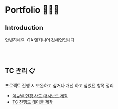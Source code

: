 # Portfolio 💁🏻‍♀️

## Introduction
안녕하세요. QA 엔지니어 김혜연입니다.


<br>
</br>

## TC 관리 📋


프로젝트 진행 시 보완하고 싶거나 개선 하고 싶었던 항목 정리

- [이슈별 현황 차트 대시보드 제작](https://github.com/heeye-log/heeye-log/blob/main/%ED%8F%AC%ED%8A%B8%ED%8F%B4%EB%A6%AC%EC%98%A4/Issue_Dashboard.md)
- [TC 진행도 테이블 제작](https://github.com/heeye-log/heeye-log/blob/main/%ED%8F%AC%ED%8A%B8%ED%8F%B4%EB%A6%AC%EC%98%A4/Progress%20Table.md)
